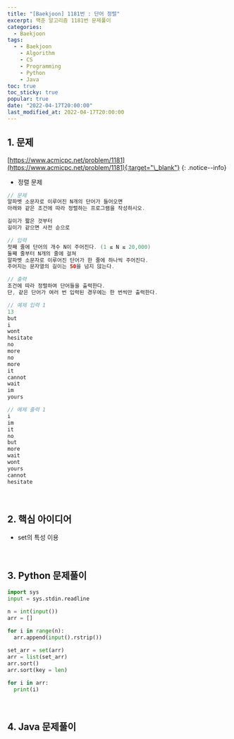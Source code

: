 ```yaml
---
title: "[Baekjoon] 1181번 : 단어 정렬"
excerpt: 백준 알고리즘 1181번 문제풀이
categories:
  - Baekjoon
tags:
  - - Baekjoon
    - Algorithm
    - CS
    - Programming
    - Python
    - Java
toc: true
toc_sticky: true
popular: true
date: "2022-04-17T20:00:00"
last_modified_at: 2022-04-17T20:00:00
---
```


## 1. 문제

[https://www.acmicpc.net/problem/1181](https://www.acmicpc.net/problem/1181){:target="\_blank"}
{: .notice--info}

- 정렬 문제

```java
// 문제
알파벳 소문자로 이루어진 N개의 단어가 들어오면 
아래와 같은 조건에 따라 정렬하는 프로그램을 작성하시오.

길이가 짧은 것부터
길이가 같으면 사전 순으로

// 입력
첫째 줄에 단어의 개수 N이 주어진다. (1 ≤ N ≤ 20,000) 
둘째 줄부터 N개의 줄에 걸쳐 
알파벳 소문자로 이루어진 단어가 한 줄에 하나씩 주어진다. 
주어지는 문자열의 길이는 50을 넘지 않는다.

// 출력
조건에 따라 정렬하여 단어들을 출력한다. 
단, 같은 단어가 여러 번 입력된 경우에는 한 번씩만 출력한다.

// 예제 입력 1 
13
but
i
wont
hesitate
no
more
no
more
it
cannot
wait
im
yours

// 예제 출력 1 
i
im
it
no
but
more
wait
wont
yours
cannot
hesitate
```

<br>

## 2. 핵심 아이디어

- set의 특성 이용

<br>

## 3. Python 문제풀이

```python
import sys
input = sys.stdin.readline

n = int(input())
arr = []

for i in range(n):
  arr.append(input().rstrip())
  
set_arr = set(arr)
arr = list(set_arr)
arr.sort()
arr.sort(key = len)

for i in arr:
  print(i)
```

<br>

## 4. Java 문제풀이

```java

```
